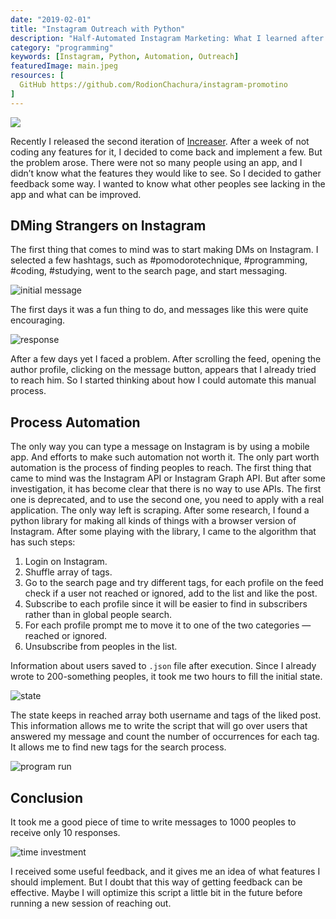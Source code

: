 ```yaml
---
date: "2019-02-01"
title: "Instagram Outreach with Python"
description: "Half-Automated Instagram Marketing: What I learned after writing 1000 DMs"
category: "programming"
keywords: [Instagram, Python, Automation, Outreach]
featuredImage: main.jpeg
resources: [
  GitHub https://github.com/RodionChachura/instagram-promotino
]
---
```


![](/main.jpeg)

Recently I released the second iteration of [Increaser](https://increaser.org). After a week of not coding any features for it, I decided to come back and implement a few. But the problem arose. There were not so many people using an app, and I didn’t know what the features they would like to see. So I decided to gather feedback some way. I wanted to know what other peoples see lacking in the app and what can be improved.

## DMing Strangers on Instagram

The first thing that comes to mind was to start making DMs on Instagram. I selected a few hashtags, such as #pomodorotechnique, #programming, #coding, #studying, went to the search page, and start messaging.

![initial message](/message.png)

The first days it was a fun thing to do, and messages like this were quite encouraging.

![response](/response.png)

After a few days yet I faced a problem. After scrolling the feed, opening the author profile, clicking on the message button, appears that I already tried to reach him. So I started thinking about how I could automate this manual process.

## Process Automation

The only way you can type a message on Instagram is by using a mobile app. And efforts to make such automation not worth it. The only part worth automation is the process of finding peoples to reach.
The first thing that came to mind was the Instagram API or Instagram Graph API. But after some investigation, it has become clear that there is no way to use APIs. The first one is deprecated, and to use the second one, you need to apply with a real application.
The only way left is scraping. After some research, I found a python library for making all kinds of things with a browser version of Instagram. After some playing with the library, I came to the algorithm that has such steps:
1. Login on Instagram.
2. Shuffle array of tags.
3. Go to the search page and try different tags, for each profile on the feed check if a user not reached or ignored, add to the list and like the post.
4. Subscribe to each profile since it will be easier to find in subscribers rather than in global people search.
5. For each profile prompt me to move it to one of the two categories — reached or ignored.
6. Unsubscribe from peoples in the list.

Information about users saved to `.json` file after execution. Since I already wrote to 200-something peoples, it took me two hours to fill the initial state.

![state](/state.png)

The state keeps in reached array both username and tags of the liked post. This information allows me to write the script that will go over users that answered my message and count the number of occurrences for each tag. It allows me to find new tags for the search process.

![program run](/run.png)

## Conclusion

It took me a good piece of time to write messages to 1000 peoples to receive only 10 responses.

![time investment](/time.png)

I received some useful feedback, and it gives me an idea of what features I should implement. But I doubt that this way of getting feedback can be effective. Maybe I will optimize this script a little bit in the future before running a new session of reaching out.